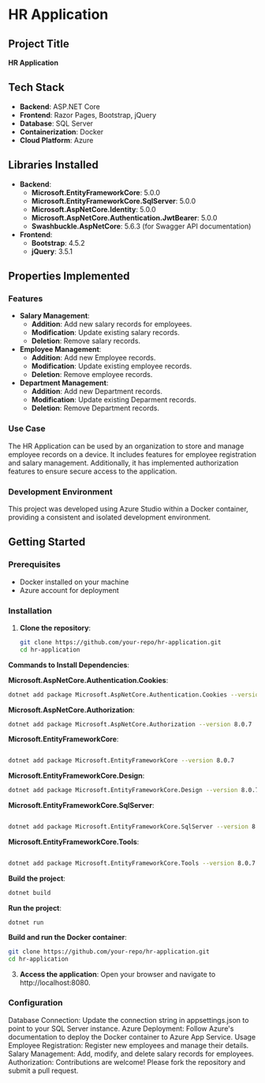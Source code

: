 # HR Application

## Project Title
**HR Application**

## Tech Stack
- **Backend**: ASP.NET Core
- **Frontend**: Razor Pages, Bootstrap, jQuery
- **Database**: SQL Server
- **Containerization**: Docker
- **Cloud Platform**: Azure

## Libraries Installed
- **Backend**:
  - **Microsoft.EntityFrameworkCore**: 5.0.0
  - **Microsoft.EntityFrameworkCore.SqlServer**: 5.0.0
  - **Microsoft.AspNetCore.Identity**: 5.0.0
  - **Microsoft.AspNetCore.Authentication.JwtBearer**: 5.0.0
  - **Swashbuckle.AspNetCore**: 5.6.3 (for Swagger API documentation)
- **Frontend**:
  - **Bootstrap**: 4.5.2
  - **jQuery**: 3.5.1

## Properties Implemented
### Features
- **Salary Management**:
  - **Addition**: Add new salary records for employees.
  - **Modification**: Update existing salary records.
  - **Deletion**: Remove salary records.
- **Employee Management**:
  - **Addition**: Add new Employee records.
  - **Modification**: Update existing employee records.
  - **Deletion**: Remove employee records.
- **Department Management**:
  - **Addition**: Add new Department records.
  - **Modification**: Update existing Deparment records.
  - **Deletion**: Remove Department records.

### Use Case
The HR Application can be used by an organization to store and manage employee records on a device. It includes features for employee registration and salary management. Additionally, it has implemented authorization features to ensure secure access to the application.

### Development Environment
This project was developed using Azure Studio within a Docker container, providing a consistent and isolated development environment.

## Getting Started
### Prerequisites
- Docker installed on your machine
- Azure account for deployment

### Installation
1. **Clone the repository**:
   ```sh
   git clone https://github.com/your-repo/hr-application.git
   cd hr-application
**Commands to Install Dependencies**:

**Microsoft.AspNetCore.Authentication.Cookies**:
```sh
dotnet add package Microsoft.AspNetCore.Authentication.Cookies --version 2.2.0
```

**Microsoft.AspNetCore.Authorization**:
```sh
dotnet add package Microsoft.AspNetCore.Authorization --version 8.0.7
```

**Microsoft.EntityFrameworkCore**:
```sh

dotnet add package Microsoft.EntityFrameworkCore --version 8.0.7
```

**Microsoft.EntityFrameworkCore.Design**:
```sh
dotnet add package Microsoft.EntityFrameworkCore.Design --version 8.0.7
```
**Microsoft.EntityFrameworkCore.SqlServer**:
```sh

dotnet add package Microsoft.EntityFrameworkCore.SqlServer --version 8.0.7
```

**Microsoft.EntityFrameworkCore.Tools**:
```sh

dotnet add package Microsoft.EntityFrameworkCore.Tools --version 8.0.7
```


**Build the project**:
```sh
dotnet build
```

**Run the project**:
```
dotnet run
```
**Build and run the Docker container**:
  ```sh
  git clone https://github.com/your-repo/hr-application.git
  cd hr-application
  ```
3. **Access the application**: Open your browser and navigate to http://localhost:8080.

### Configuration
Database Connection: Update the connection string in appsettings.json to point to your SQL Server instance.
Azure Deployment: Follow Azure's documentation to deploy the Docker container to Azure App Service.
Usage
Employee Registration: Register new employees and manage their details.
Salary Management: Add, modify, and delete salary records for employees.
Authorization: 
Contributions are welcome! Please fork the repository and submit a pull request.

